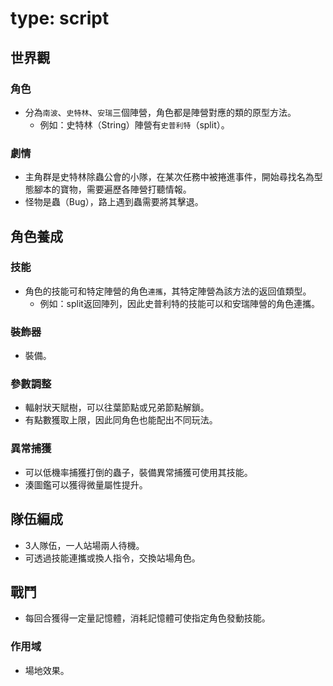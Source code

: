# type: script

## 世界觀

### 角色

- 分為`南波`、`史特林`、`安瑞`三個陣營，角色都是陣營對應的類的原型方法。
  - 例如：史特林（String）陣營有`史普利特`（split）。

### 劇情

- 主角群是史特林除蟲公會的小隊，在某次任務中被捲進事件，開始尋找名為型態腳本的寶物，需要遍歷各陣營打聽情報。
- 怪物是蟲（Bug），路上遇到蟲需要將其擊退。

## 角色養成

### 技能
- 角色的技能可和特定陣營的角色`連攜`，其特定陣營為該方法的返回值類型。
  - 例如：split返回陣列，因此史普利特的技能可以和安瑞陣營的角色連攜。

### 裝飾器
- 裝備。

### 參數調整
- 輻射狀天賦樹，可以往葉節點或兄弟節點解鎖。
- 有點數獲取上限，因此同角色也能配出不同玩法。

### 異常捕獲
- 可以低機率捕獲打倒的蟲子，裝備異常捕獲可使用其技能。
- 湊圖鑑可以獲得微量屬性提升。

## 隊伍編成

- 3人隊伍，一人站場兩人待機。
- 可透過技能連攜或換人指令，交換站場角色。

## 戰鬥
- 每回合獲得一定量記憶體，消耗記憶體可使指定角色發動技能。

### 作用域
- 場地效果。
